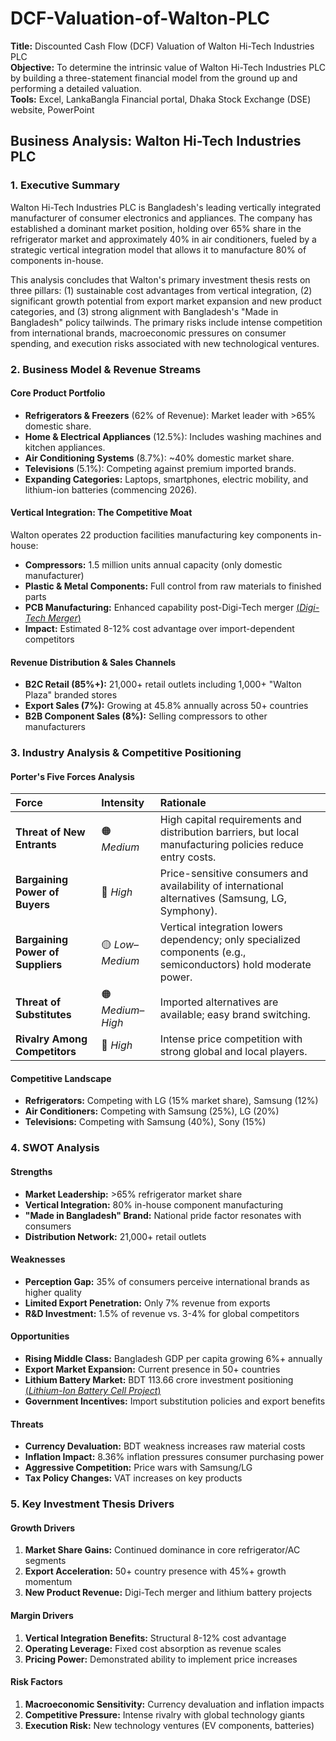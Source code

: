 # DCF-Valuation-of-Walton-PLC

**Title:** Discounted Cash Flow (DCF) Valuation of Walton Hi-Tech Industries PLC
<br>
**Objective:** To determine the intrinsic value of Walton Hi-Tech Industries PLC by building a three-statement financial model from the ground up and performing a detailed valuation.
<br>
**Tools:** Excel, LankaBangla Financial portal, Dhaka Stock Exchange (DSE) website, PowerPoint


## Business Analysis: Walton Hi-Tech Industries PLC

### 1. Executive Summary
Walton Hi-Tech Industries PLC is Bangladesh's leading vertically integrated manufacturer of consumer electronics and appliances. The company has established a dominant market position, holding over 65% share in the refrigerator market and approximately 40% in air conditioners, fueled by a strategic vertical integration model that allows it to manufacture 80% of components in-house.

This analysis concludes that Walton's primary investment thesis rests on three pillars: (1) sustainable cost advantages from vertical integration, (2) significant growth potential from export market expansion and new product categories, and (3) strong alignment with Bangladesh's "Made in Bangladesh" policy tailwinds. The primary risks include intense competition from international brands, macroeconomic pressures on consumer spending, and execution risks associated with new technological ventures.

### 2. Business Model & Revenue Streams

#### Core Product Portfolio
*   **Refrigerators & Freezers** (62% of Revenue): Market leader with >65% domestic share.
*   **Home & Electrical Appliances** (12.5%): Includes washing machines and kitchen appliances.
*   **Air Conditioning Systems** (8.7%): ~40% domestic market share.
*   **Televisions** (5.1%): Competing against premium imported brands.
*   **Expanding Categories:** Laptops, smartphones, electric mobility, and lithium-ion batteries (commencing 2026).

#### Vertical Integration: The Competitive Moat
Walton operates 22 production facilities manufacturing key components in-house:
*   **Compressors:** 1.5 million units annual capacity (only domestic manufacturer)
*   **Plastic & Metal Components:** Full control from raw materials to finished parts
*   **PCB Manufacturing:** Enhanced capability post-Digi-Tech merger [(*Digi-Tech Merger*)](https://www.tbsnews.net/economy/industry/walton-hi-tech-merge-digi-tech-business-expansion-cost-cutting-1229276)
*   **Impact:** Estimated 8-12% cost advantage over import-dependent competitors

#### Revenue Distribution & Sales Channels
*   **B2C Retail (85%+):** 21,000+ retail outlets including 1,000+ "Walton Plaza" branded stores
*   **Export Sales (7%):** Growing at 45.8% annually across 50+ countries
*   **B2B Component Sales (8%):** Selling compressors to other manufacturers

### 3. Industry Analysis & Competitive Positioning

#### Porter's Five Forces Analysis
| Force | Intensity | Rationale |
|:------|:-------------|:----------|
| **Threat of New Entrants** | 🟠 *Medium* | High capital requirements and distribution barriers, but local manufacturing policies reduce entry costs. |
| **Bargaining Power of Buyers** | 🔴 *High* | Price-sensitive consumers and availability of international alternatives (Samsung, LG, Symphony). |
| **Bargaining Power of Suppliers** | 🟡 *Low–Medium* | Vertical integration lowers dependency; only specialized components (e.g., semiconductors) hold moderate power. |
| **Threat of Substitutes** | 🟠 *Medium–High* | Imported alternatives are available; easy brand switching. |
| **Rivalry Among Competitors** | 🔴 *High* | Intense price competition with strong global and local players. |


#### Competitive Landscape
*   **Refrigerators:** Competing with LG (15% market share), Samsung (12%)
*   **Air Conditioners:** Competing with Samsung (25%), LG (20%)
*   **Televisions:** Competing with Samsung (40%), Sony (15%)

### 4. SWOT Analysis

#### Strengths
*   **Market Leadership:** >65% refrigerator market share
*   **Vertical Integration:** 80% in-house component manufacturing
*   **"Made in Bangladesh" Brand:** National pride factor resonates with consumers
*   **Distribution Network:** 21,000+ retail outlets

#### Weaknesses
*   **Perception Gap:** 35% of consumers perceive international brands as higher quality
*   **Limited Export Penetration:** Only 7% revenue from exports
*   **R&D Investment:** 1.5% of revenue vs. 3-4% for global competitors

#### Opportunities
*   **Rising Middle Class:** Bangladesh GDP per capita growing 6%+ annually
*   **Export Market Expansion:** Current presence in 50+ countries
*   **Lithium Battery Market:** BDT 113.66 crore investment positioning [(*Lithium-Ion Battery Cell Project*)](https://www.thedailystar.net/business/news/walton-invest-tk-114-crore-manufacture-lithium-ion-batteries-locally-3881691)
*   **Government Incentives:** Import substitution policies and export benefits

#### Threats
*   **Currency Devaluation:** BDT weakness increases raw material costs
*   **Inflation Impact:** 8.36% inflation pressures consumer purchasing power
*   **Aggressive Competition:** Price wars with Samsung/LG
*   **Tax Policy Changes:** VAT increases on key products

### 5. Key Investment Thesis Drivers

#### Growth Drivers
1.  **Market Share Gains:** Continued dominance in core refrigerator/AC segments
2.  **Export Acceleration:** 50+ country presence with 45%+ growth momentum
3.  **New Product Revenue:** Digi-Tech merger and lithium battery projects 

#### Margin Drivers
1.  **Vertical Integration Benefits:** Structural 8-12% cost advantage
2.  **Operating Leverage:** Fixed cost absorption as revenue scales
3.  **Pricing Power:** Demonstrated ability to implement price increases

#### Risk Factors
1.  **Macroeconomic Sensitivity:** Currency devaluation and inflation impacts
2.  **Competitive Pressure:** Intense rivalry with global technology giants
3.  **Execution Risk:** New technology ventures (EV components, batteries)
